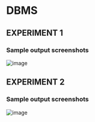 # DBMS
## EXPERIMENT 1
### Sample output screenshots
![image](https://user-images.githubusercontent.com/113331730/194685586-2f66f783-afee-4fe0-a1f0-91948888c072.png)
## EXPERIMENT 2
### Sample output screenshots
![image](https://user-images.githubusercontent.com/113331730/194685605-b5047847-d06c-4eaa-af5a-b905b0072e19.png)
